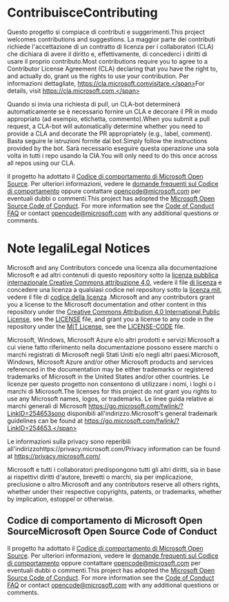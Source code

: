 # <a name="contributing"></a><span data-ttu-id="34708-101">Contribuisce</span><span class="sxs-lookup"><span data-stu-id="34708-101">Contributing</span></span>

<span data-ttu-id="34708-102">Questo progetto si compiace di contributi e suggerimenti.</span><span class="sxs-lookup"><span data-stu-id="34708-102">This project welcomes contributions and suggestions.</span></span>  <span data-ttu-id="34708-103">La maggior parte dei contributi richiede l'accettazione di un contratto di licenza per i collaboratori (CLA) che dichiara di avere il diritto e, effettivamente, di concederci i diritti di usare il proprio contributo.</span><span class="sxs-lookup"><span data-stu-id="34708-103">Most contributions require you to agree to a Contributor License Agreement (CLA) declaring that you have the right to, and actually do, grant us the rights to use your contribution.</span></span> <span data-ttu-id="34708-104">Per informazioni dettagliate, https://cla.microsoft.comvisitare.</span><span class="sxs-lookup"><span data-stu-id="34708-104">For details, visit https://cla.microsoft.com.</span></span>

<span data-ttu-id="34708-105">Quando si invia una richiesta di pull, un CLA-bot determinerà automaticamente se è necessario fornire un CLA e decorare il PR in modo appropriato (ad esempio, etichetta, commento).</span><span class="sxs-lookup"><span data-stu-id="34708-105">When you submit a pull request, a CLA-bot will automatically determine whether you need to provide a CLA and decorate the PR appropriately (e.g., label, comment).</span></span> <span data-ttu-id="34708-106">Basta seguire le istruzioni fornite dal bot.</span><span class="sxs-lookup"><span data-stu-id="34708-106">Simply follow the instructions provided by the bot.</span></span> <span data-ttu-id="34708-107">Sarà necessario eseguire questa operazione una sola volta in tutti i repo usando la CIA.</span><span class="sxs-lookup"><span data-stu-id="34708-107">You will only need to do this once across all repos using our CLA.</span></span>

<span data-ttu-id="34708-p103">Il progetto ha adottato il [Codice di comportamento di Microsoft Open Source](https://opensource.microsoft.com/codeofconduct/). Per ulteriori informazioni, vedere le [domande frequenti sul Codice di comportamento](https://opensource.microsoft.com/codeofconduct/faq/) oppure contattare [opencode@microsoft.com](mailto:opencode@microsoft.com) per eventuali dubbi o commenti.</span><span class="sxs-lookup"><span data-stu-id="34708-p103">This project has adopted the [Microsoft Open Source Code of Conduct](https://opensource.microsoft.com/codeofconduct/). For more information see the [Code of Conduct FAQ](https://opensource.microsoft.com/codeofconduct/faq/) or contact [opencode@microsoft.com](mailto:opencode@microsoft.com) with any additional questions or comments.</span></span>

# <a name="legal-notices"></a><span data-ttu-id="34708-110">Note legali</span><span class="sxs-lookup"><span data-stu-id="34708-110">Legal Notices</span></span>

<span data-ttu-id="34708-111">Microsoft and any Contributors concede una licenza alla documentazione Microsoft e ad altri contenuti di questo repository sotto la [licenza pubblica internazionale Creative Commons attribuzione 4,0](https://creativecommons.org/licenses/by/4.0/legalcode), vedere il file [di licenza](LICENSE) e concedere una licenza a qualsiasi codice nel repository sotto la [licenza mit](https://opensource.org/licenses/MIT), vedere il file di [codice della licenza](LICENSE-CODE) .</span><span class="sxs-lookup"><span data-stu-id="34708-111">Microsoft and any contributors grant you a license to the Microsoft documentation and other content in this repository under the [Creative Commons Attribution 4.0 International Public License](https://creativecommons.org/licenses/by/4.0/legalcode), see the [LICENSE](LICENSE) file, and grant you a license to any code in the repository under the [MIT License](https://opensource.org/licenses/MIT), see the [LICENSE-CODE](LICENSE-CODE) file.</span></span>

<span data-ttu-id="34708-112">Microsoft, Windows, Microsoft Azure e/o altri prodotti e servizi Microsoft a cui viene fatto riferimento nella documentazione possono essere marchi o marchi registrati di Microsoft negli Stati Uniti e/o negli altri paesi.</span><span class="sxs-lookup"><span data-stu-id="34708-112">Microsoft, Windows, Microsoft Azure and/or other Microsoft products and services referenced in the documentation may be either trademarks or registered trademarks of Microsoft in the United States and/or other countries.</span></span>
<span data-ttu-id="34708-113">Le licenze per questo progetto non consentono di utilizzare i nomi, i loghi o i marchi di Microsoft.</span><span class="sxs-lookup"><span data-stu-id="34708-113">The licenses for this project do not grant you rights to use any Microsoft names, logos, or trademarks.</span></span>
<span data-ttu-id="34708-114">Le linee guida relative ai marchi generali di Microsoft https://go.microsoft.com/fwlink/?LinkID=254653sono disponibili all'indirizzo.</span><span class="sxs-lookup"><span data-stu-id="34708-114">Microsoft's general trademark guidelines can be found at https://go.microsoft.com/fwlink/?LinkID=254653.</span></span>

<span data-ttu-id="34708-115">Le informazioni sulla privacy sono reperibili all'indirizzohttps://privacy.microsoft.com/</span><span class="sxs-lookup"><span data-stu-id="34708-115">Privacy information can be found at https://privacy.microsoft.com/</span></span>

<span data-ttu-id="34708-116">Microsoft e tutti i collaboratori predispongono tutti gli altri diritti, sia in base ai rispettivi diritti d'autore, brevetti o marchi, sia per implicazione, preclusione o altro.</span><span class="sxs-lookup"><span data-stu-id="34708-116">Microsoft and any contributors reserve all others rights, whether under their respective copyrights, patents, or trademarks, whether by implication, estoppel or otherwise.</span></span>

## <a name="microsoft-open-source-code-of-conduct"></a><span data-ttu-id="34708-117">Codice di comportamento di Microsoft Open Source</span><span class="sxs-lookup"><span data-stu-id="34708-117">Microsoft Open Source Code of Conduct</span></span>
<span data-ttu-id="34708-p105">Il progetto ha adottato il [Codice di comportamento di Microsoft Open Source](https://opensource.microsoft.com/codeofconduct/). Per ulteriori informazioni, vedere le [domande frequenti sul Codice di comportamento](https://opensource.microsoft.com/codeofconduct/faq/) oppure contattare [opencode@microsoft.com](mailto:opencode@microsoft.com) per eventuali dubbi o commenti.</span><span class="sxs-lookup"><span data-stu-id="34708-p105">This project has adopted the [Microsoft Open Source Code of Conduct](https://opensource.microsoft.com/codeofconduct/). For more information see the [Code of Conduct FAQ](https://opensource.microsoft.com/codeofconduct/faq/) or contact [opencode@microsoft.com](mailto:opencode@microsoft.com) with any additional questions or comments.</span></span>
